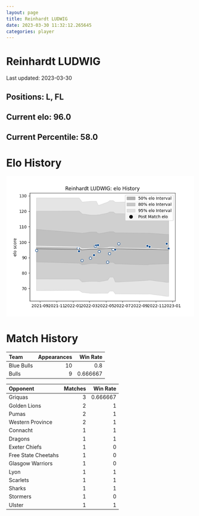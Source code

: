 ```yaml
---  
layout: page  
title: Reinhardt LUDWIG  
date: 2023-03-30 11:32:12.265645  
categories: player  
---
```

# Reinhardt LUDWIG


Last updated: 2023-03-30
## Positions: L, FL

## Current elo: 96.0

## Current Percentile: 58.0

# Elo History


![elo history](history_ReinhardtLUDWIG.png)
# Match History


| Team       |   Appearances |   Win Rate |
|:-----------|--------------:|-----------:|
| Blue Bulls |            10 |   0.8      |
| Bulls      |             9 |   0.666667 |

| Opponent            |   Matches |   Win Rate |
|:--------------------|----------:|-----------:|
| Griquas             |         3 |   0.666667 |
| Golden Lions        |         2 |   1        |
| Pumas               |         2 |   1        |
| Western Province    |         2 |   1        |
| Connacht            |         1 |   1        |
| Dragons             |         1 |   1        |
| Exeter Chiefs       |         1 |   0        |
| Free State Cheetahs |         1 |   0        |
| Glasgow Warriors    |         1 |   0        |
| Lyon                |         1 |   1        |
| Scarlets            |         1 |   1        |
| Sharks              |         1 |   1        |
| Stormers            |         1 |   0        |
| Ulster              |         1 |   1        |